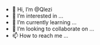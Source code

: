 - 👋 Hi, I’m @Qlezi
- 👀 I’m interested in ...
- 🌱 I’m currently learning ...
- 💞️ I’m looking to collaborate on ...
- 📫 How to reach me ...

<!---
Qlezi/Qlezi is a ✨ special ✨ repository because its `README.md` (this file) appears on your GitHub profile.
You can click the Preview link to take a look at your changes.
--->
